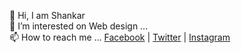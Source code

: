 👋 Hi, I am Shankar<br>
🔭 I’m interested on Web design ...<br>
📫 How to reach me ... <a href="https://www.facebook.com/Shankaravi6/">Facebook</a> | <a href="https://twitter.com/shankaravi6">Twitter</a> | <a href="https://www.instagram.com/shankaravi6/">Instagram</a>

